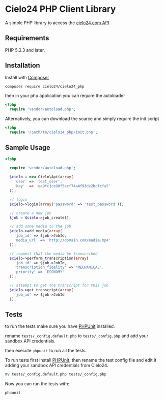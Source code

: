 # Cielo24 PHP Client Library

A simple PHP library to access the [cielo24.com API](http://cielo24.readthedocs.org)

## Requirements

PHP 5.3.3 and later.

## Installation

Install with [Composer](https://getcomposer.org)

```bash
composer require cielo24/cielo24_php
```

then in your php application you can require the autoloader

```php
<?php
  require 'vendor/autoload.php';
```

Alternatively, you can download the source and simply require the init script

```php
<?php
  require '/path/to/cielo24_php/init.php';
```


## Sample Usage

```php
<?php

  require 'vendor/autoload.php';
  
  $cielo = new Cielo\Api(array(
    'user' => 'test_user',
    'key'  => 'ea9fc1ce98f5acf74a4f93de2bcfcfa5'
  ));

  // login
  $cielo->login(array('password' => 'test_password'));

  // create a new job
  $job = $cielo->job_create();

  // add some media to the job
  $cielo->add_media(array(
    'job_id' => $job->JobId,
    'media_url' => 'http://domain.com/media.mp4'
  ));

  // request that the media be transcribed
  $cielo->perform_transcription(array(
    'job_id' => $job->JobId,
    'transcription_fidelity' => 'MECHANICAL',
    'priority' => 'ECONOMY'
  ));

  // attempt to get the transcript for this job
  $cielo->get_transcript(array(
    'job_id' => $job->JobId
  ));

```


## Tests

to run the tests make sure you have [PHPUnit](https://phpunit.de/getting-started.html) installed.

rename `tests/_config.default.php` to `tests/_config.php` and add your sandbox API credentials.

then execute `phpunit` to run all the tests.


To run tests first install [PHPUnit](https://phpunit.de/getting-started.html), then rename the test config file and edit it adding your sandbox API credentials from Cielo24.

```bash
mv tests/_config.default.php tests/_config.php
```

Now you can run the tests with:

```bash
phpunit
```
